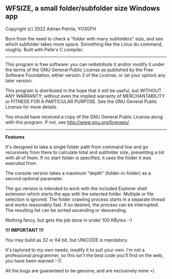 ## WFSIZE, a small folder/subfolder size Windows app

Copyright (c) 2022 Adrian Petrila, YO3GFH

Born from the need to check a "folder with many subfolders" size, 
and see which subfolder takes more space. Something like the Linux
du command, roughly. Built with Pelle's C compiler.

-------

This program is free software: you can redistribute it and/or modify
it under the terms of the GNU General Public License as published by
the Free Software Foundation, either version 3 of the License, or
(at your option) any later version.

This program is distributed in the hope that it will be useful,
but WITHOUT ANY WARRANTY; without even the implied warranty of
MERCHANTABILITY or FITNESS FOR A PARTICULAR PURPOSE.  See the
GNU General Public License for more details.

You should have received a copy of the GNU General Public License
along with this program.  If not, see <http://www.gnu.org/licenses/>.

-------

**Features**

It's designed to take a single folder path from command line and
go recursively from there to calculate total and subfolder size,
presenting a list with all of them. If no start folder is specified,
it uses the folder it was executed from.

The console version takes a maximum "depth" (folder-in-folder) as
a second optional parameter.

The gui version is intended to work with the included Explorer shell 
extension which starts the app with the selected folder. Multiple or 
file selection is ignored. The folder crawling process starts in a
separate thread and works reasonably fast. If so desired, the process
can be interrupted. The resulting list can be sorted ascending or
descending. 

Nothing fancy, but gets the job done in under 100 KBytes :-)

**!!! IMPORTANT !!!** 

You may build as 32 or 64 bit, but UNICODE is mandatory. 

It's taylored to my own needs, modify it to suit your own. 
I'm not a professional programmer, so this isn't the best code you'll find
on the web, you have been warned :-))

All the bugs are guaranteed to be genuine, and are exclusively mine =)

